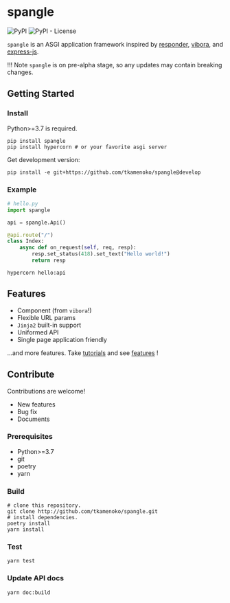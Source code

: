 # spangle

![PyPI](https://img.shields.io/pypi/v/spangle)
![PyPI - License](https://img.shields.io/pypi/l/spangle)

`spangle` is an ASGI application framework inspired by [responder](https://github.com/taoufik07/responder), [vibora](https://github.com/vibora-io/vibora), and [express-js](https://github.com/expressjs/express/). 

!!! Note
    `spangle` is on pre-alpha stage, so any updates may contain breaking changes.


## Getting Started

### Install

Python>=3.7 is required.

```shell
pip install spangle
pip install hypercorn # or your favorite asgi server
```

Get development version:
```shell
pip install -e git+https://github.com/tkamenoko/spangle@develop
```

### Example

```python
# hello.py
import spangle

api = spangle.Api()

@api.route("/")
class Index:
    async def on_request(self, req, resp):
        resp.set_status(418).set_text("Hello world!")
        return resp

```

```shell
hypercorn hello:api
```

## Features

* Component (from `vibora`!)
* Flexible URL params
* `Jinja2` built-in support
* Uniformed API
* Single page application friendly

...and more features. Take [tutorials](/introduction) and see [features](/advanced/index) !

## Contribute

Contributions are welcome!

* New features
* Bug fix
* Documents


### Prerequisites

* Python>=3.7
* git
* poetry
* yarn

### Build

```shell
# clone this repository.
git clone http://github.com/tkamenoko/spangle.git 
# install dependencies.
poetry install
yarn install
```

### Test 

```shell
yarn test
```

### Update API docs

```shell
yarn doc:build
```
